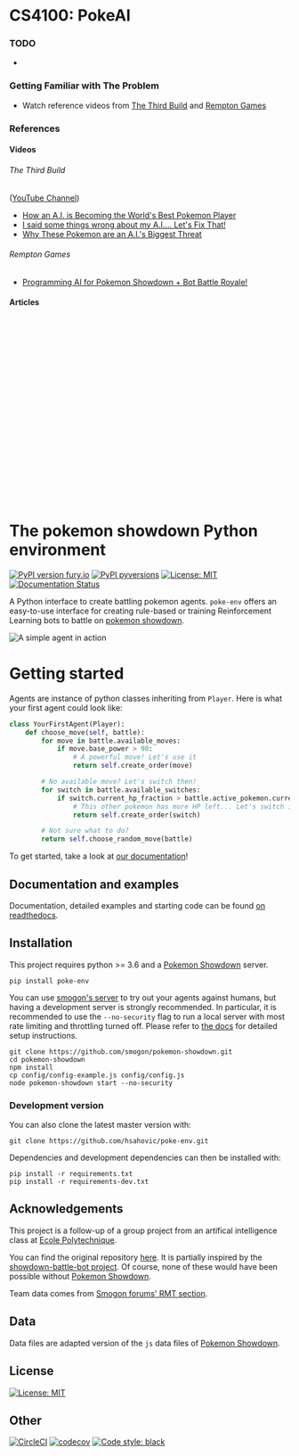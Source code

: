 # CS4100: PokeAI

### TODO

- 


### Getting Familiar with The Problem

- Watch reference videos from [The Third Build](#the-third-build) and [Rempton Games](#redepton-games)


### References

#### Videos

###### The Third Build 
([YouTube Channel](https://www.youtube.com/channel/UCdwshbwxNBoCCBoZGgf3U6Q))

- [How an A.I. is Becoming the World's Best Pokemon Player](https://www.youtube.com/watch?v=rhvj7CmTRkg&t=1129s&ab_channel=TheThirdBuild)
- [I said some things wrong about my A.I.... Let's Fix That!](https://www.youtube.com/watch?v=RbBJ_J89wso&t=73s&ab_channel=TheThirdBuild)
- [Why These Pokemon are an A.I.'s Biggest Threat](https://www.youtube.com/watch?v=vjQi8V96_FI)

###### Rempton Games

- [Programming AI for Pokemon Showdown + Bot Battle Royale!](https://youtu.be/C1KpQc9cWmM)

#### Articles



&nbsp;

&nbsp;

&nbsp;

&nbsp;

&nbsp;

&nbsp;

&nbsp;

&nbsp;

&nbsp;

&nbsp;

&nbsp;


# The pokemon showdown Python environment

[![PyPI version fury.io](https://badge.fury.io/py/poke-env.svg)](https://pypi.python.org/pypi/poke-env/)
[![PyPI pyversions](https://img.shields.io/pypi/pyversions/poke-env.svg)](https://pypi.python.org/pypi/poke-env/)
[![License: MIT](https://img.shields.io/badge/License-MIT-yellow.svg)](https://opensource.org/licenses/MIT)
[![Documentation Status](https://readthedocs.org/projects/poke-env/badge/?version=stable)](https://poke-env.readthedocs.io/en/stable/?badge=stable)

A Python interface to create battling pokemon agents. `poke-env` offers an easy-to-use interface for creating rule-based or training Reinforcement Learning bots to battle on [pokemon showdown](https://pokemonshowdown.com/).

![A simple agent in action](rl-gif.gif)

# Getting started

Agents are instance of python classes inheriting from `Player`. Here is what your first agent could look like:

```python
class YourFirstAgent(Player):
    def choose_move(self, battle):
        for move in battle.available_moves:
            if move.base_power > 90:
                # A powerful move! Let's use it
                return self.create_order(move)

        # No available move? Let's switch then!
        for switch in battle.available_switches:
            if switch.current_hp_fraction > battle.active_pokemon.current_hp_fraction:
                # This other pokemon has more HP left... Let's switch it in?
                return self.create_order(switch)

        # Not sure what to do?
        return self.choose_random_move(battle)
```

To get started, take a look at [our documentation](https://poke-env.readthedocs.io/en/stable/)!


## Documentation and examples

Documentation, detailed examples and starting code can be found [on readthedocs](https://poke-env.readthedocs.io/en/stable/).


## Installation

This project requires python >= 3.6 and a [Pokemon Showdown](https://github.com/Zarel/Pokemon-Showdown) server.

```
pip install poke-env
```

You can use [smogon's server](https://play.pokemonshowdown.com/) to try out your agents against humans, but having a development server is strongly recommended. In particular, it is recommended to use the `--no-security` flag to run a local server with most rate limiting and throttling turned off. Please refer to [the docs](https://poke-env.readthedocs.io/en/stable/getting_started.html#configuring-a-showdown-server) for detailed setup instructions.


```
git clone https://github.com/smogon/pokemon-showdown.git
cd pokemon-showdown
npm install
cp config/config-example.js config/config.js
node pokemon-showdown start --no-security
```

### Development version

You can also clone the latest master version with:

```
git clone https://github.com/hsahovic/poke-env.git
```

Dependencies and development dependencies can then be installed with:

```
pip install -r requirements.txt
pip install -r requirements-dev.txt
```

## Acknowledgements

This project is a follow-up of a group project from an artifical intelligence class at [Ecole Polytechnique](https://www.polytechnique.edu/).

You can find the original repository [here](https://github.com/hsahovic/inf581-project). It is partially inspired by the [showdown-battle-bot project](https://github.com/Synedh/showdown-battle-bot). Of course, none of these would have been possible without [Pokemon Showdown](https://github.com/Zarel/Pokemon-Showdown).

Team data comes from [Smogon forums' RMT section](https://www.smogon.com/).

## Data

Data files are adapted version of the `js` data files of [Pokemon Showdown](https://github.com/Zarel/Pokemon-Showdown).

## License
[![License: MIT](https://img.shields.io/badge/License-MIT-yellow.svg)](https://opensource.org/licenses/MIT)

## Other

[![CircleCI](https://circleci.com/gh/hsahovic/poke-env.svg?style=svg)](https://circleci.com/gh/hsahovic/poke-env)
[![codecov](https://codecov.io/gh/hsahovic/poke-env/branch/master/graph/badge.svg)](https://codecov.io/gh/hsahovic/poke-env)
<a href="https://github.com/ambv/black"><img alt="Code style: black" src="https://img.shields.io/badge/code%20style-black-000000.svg"></a>

